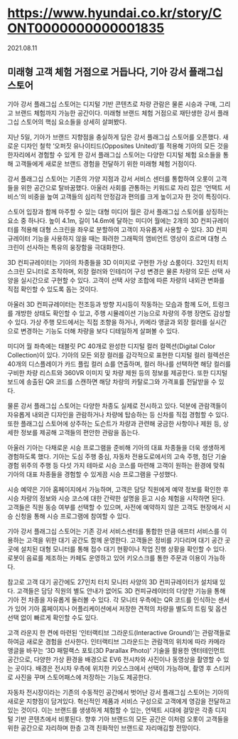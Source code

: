 # https://www.hyundai.co.kr/story/CONT0000000000001835

2021.08.11

## 미래형 고객 체험 거점으로 거듭나다, 기아 강서 플래그십 스토어

기아 강서 플래그십 스토어는 디지털 기반 콘텐츠로 차량 관람은 물론 시승과 구매, 그리고 브랜드 체험까지 가능한 공간이다. 미래형 브랜드 체험 거점으로 재탄생한 강서 플래그십 스토어의 핵심 요소들을 상세히 살펴봤다.

지난 5일, 기아가 브랜드 지향점을 충실하게 담은 강서 플래그십 스토어를 오픈했다. 새로운 디자인 철학 ‘오퍼짓 유나이티드(Opposites United)’를 적용해 기아의 모든 것을 한자리에서 경험할 수 있게 한 강서 플래그십 스토어는 다양한 디지털 체험 요소들을 통해 고객들에게 새로운 브랜드 경험을 전달하기 위한 미래형 체험 거점이다.

강서 플래그십 스토어는 기존의 가양 지점과 강서 서비스 센터를 통합하여 오롯이 고객들을 위한 공간으로 탈바꿈했다. 아울러 사회를 관통하는 키워드로 자리 잡은 ‘언택트 서비스’의 비중을 높여 고객들의 심리적 안정감과 편의를 크게 높이고자 한 것이 특징이다.

스토어 입장과 함께 마주할 수 있는 대형 미디어 월은 강서 플래그십 스토어를 상징하는 요소 중 하나다. 높이 4.1m, 길이 14.6m에 달하는 미디어 월에는 2개의 3D 컨피규레이터를 적용해 대형 스크린을 좌우로 분할하여 고객이 자유롭게 사용할 수 있다. 3D 컨피규레이터 기능을 사용하지 않을 때는 화려한 그래픽의 앰비언트 영상이 흐르며 대형 스크린이 선사하는 특유의 웅장함을 극대화한다.

3D 컨피규레이터는 기아의 차종들을 3D 이미지로 구현한 가상 쇼룸이다. 32인치 터치스크린 모니터로 조작하며, 외장 컬러와 인테리어 구성 변경은 물론 차량의 모든 선택 사양을 실시간으로 구현할 수 있다. 고객이 선택 사양 조합에 따른 차량의 내외관 변화를 직접 확인할 수 있도록 돕는 것이다.

아울러 3D 컨피규레이터는 전조등과 방향 지시등이 작동하는 모습과 함께 도어, 트렁크를 개방한 상태도 확인할 수 있고, 주행 시뮬레이션 기능으로 차량의 주행 장면도 감상할 수 있다. 가상 주행 모드에서는 직접 조향을 하거나, 카메라 앵글과 외장 컬러를 실시간으로 변경하는 기능도 더해 차량을 보다 디테일하게 살펴볼 수 있다.

미디어 월 좌측에는 태블릿 PC 40개로 완성한 디지털 컬러 컬렉션(Digital Color Collection)이 있다. 기아의 모든 외장 컬러를 감각적으로 표현한 디지털 컬러 컬렉션은 40개의 디스플레이가 카드 플립 컬러 쇼를 연출하며, 컬러 하나를 선택하면 해당 컬러를 구비한 차량 리스트와 360VR 이미지 및 차량 제원 등의 정보를 제공한다. 또한 디지털 보드에 송출된 QR 코드를 스캔하면 해당 차량의 카탈로그와 가격표를 전달받을 수 있다.

물론 강서 플래그십 스토어는 다양한 차종도 실제로 전시하고 있다. 덕분에 관람객들이 자유롭게 내외관 디자인을 관람하거나 차량에 탑승하는 등 신차를 직접 경험할 수 있다. 또한 플래그십 스토어에 상주하는 도슨트가 차량과 관련해 궁금한 사항이나 제원 등, 상세한 정보를 제공해 고객들의 편안한 관람을 돕는다.

아울러 기아는 다채로운 시승 프로그램을 준비해 기아의 대표 차종들을 더욱 생생하게 경험하도록 했다. 기아는 도심 주행 중심, 자동차 전용도로에서의 고속 주행, 첨단 기술 경험 위주의 주행 등 다섯 가지 테마로 시승 코스를 마련해 고객이 원하는 환경에 맞춰 기아의 대표 차종들을 경험할 수 있게끔 시승 프로그램을 구성했다.

시승 예약은 기아 홈페이지에서 가능하며, 고객은 담당 직원에게 예약 정보를 확인한 후 시승 차량의 정보와 시승 코스에 대한 간략한 설명을 듣고 시승 체험을 시작하면 된다. 고객들은 직원 동승 여부를 선택할 수 있으며, 사전에 예약하지 않은 고객도 현장에서 시승 신청을 통해 시승 프로그램에 참여할 수 있다.

기아 강서 플래그십 스토어는 기존 강서 서비스센터를 통합한 만큼 애프터 서비스를 이용하는 고객을 위한 대기 공간도 함께 운영한다. 고객들은 정비를 기다리며 대기 공간 곳곳에 설치된 대형 모니터를 통해 접수 대기 현황이나 작업 진행 상황을 확인할 수 있다. 로봇이 음료를 제조하는 카페도 운영하고 있어 키오스크를 통한 주문과 이용이 가능하다.

참고로 고객 대기 공간에도 27인치 터치 모니터 사양의 3D 컨피규레이터가 설치돼 있다. 고객들은 담당 직원의 별도 안내가 없어도 3D 컨피규레이터의 다양한 기능을 통해 기아 전 차종을 자유롭게 둘러볼 수 있다. 각 모니터 우측에는 QR 코드를 인식하는 센서가 있어 기아 홈페이지나 어플리케이션에서 저장한 견적의 차량을 별도의 트림 및 옵션 선택 없이 빠르게 확인할 수도 있다.

고객 라운지 한 켠에 마련된 ‘인터랙티브 그라운드(Interactive Ground)’는 관람객들로 하여금 새로운 경험을 선사한다. 인터랙티브 그라운드는 관람객의 위치에 따라 카메라 앵글을 바꾸는 ‘3D 패럴랙스 포토(3D Parallax Photo)’ 기술을 활용한 엔터테인먼트 공간으로, 다양한 가상 환경을 배경으로 EV6 전시차와 사진이나 동영상을 촬영할 수 있는 곳이다. 배경은 전시차 우측에 위치한 키오스크에서 선택이 가능하며, 촬영 후 스티커로 사진을 꾸며 스토어패스에 저장하는 기능도 제공한다.

자동차 전시장이라는 기존의 수동적인 공간에서 벗어난 강서 플래그십 스토어는 기아의 새로운 지향점이 담겨있다. 혁신적인 제품과 서비스 구성으로 고객에게 영감을 전달하고 있는 것이다. 이는 브랜드를 생생하게 체험할 수 있는, 언택트 시대에 걸맞은 각종 디지털 기반 콘텐츠에서 비롯된다. 향후 기아 브랜드의 모든 공간은 이처럼 오롯이 고객들을 위한 공간으로 자리하며 한층 고객 친화적인 브랜드로 자리매김할 전망이다.